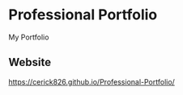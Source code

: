 # Professional Portfolio

My Portfolio

## Website
https://cerick826.github.io/Professional-Portfolio/
